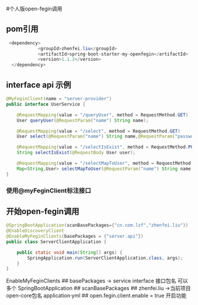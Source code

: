 #个人版open-fegin调用
## pom引用
```java
 <dependency>
            <groupId>zhenfei.liu</groupId>
            <artifactId>spring-boot-starter-my-openfegin</artifactId>
            <version>1.1.2</version>
  </dependency>
```
## interface api 示例
```java
@MyFeginClient(name = "server-provider")
public interface UserService {

    @RequestMapping(value = "/queryUser", method = RequestMethod.GET)
    User queryUser(@RequestParam("name") String name);

    @RequestMapping(value = "/select", method = RequestMethod.GET)
    User select(@RequestParam("name") String name,@RequestParam("password") String password);

    @RequestMapping(value = "/selectIsExist", method = RequestMethod.POST,consumes = MediaType.APPLICATION_JSON_VALUE)
    String selectIsExist(@RequestBody User user);

    @RequestMapping(value = "/selectMapToUser", method = RequestMethod.GET,consumes = MediaType.APPLICATION_JSON_VALUE)
    Map<String,User> selectMapToUser(@RequestParam("name") String name,@RequestParam("age") Integer age);
}

```
### 使用@myFeginClient标注接口
## 开始open-fegin调用 
```java
@SpringBootApplication(scanBasePackages={"cn.com.lzf","zhenfei.liu"})
@EnableDiscoveryClient
@EnableMyFeginClients(basePackages = {"server.api"})
public class ServerClientApplication {

	public static void main(String[] args) {
		SpringApplication.run(ServerClientApplication.class, args);
	}
}
```
EnableMyFeginClients ## basePackages -> service interface 接口包名 可以多个
SpringBootApplication ## scanBasePackages ## zhenfei.liu ->当前项目 open-core包名
application·yml ## open.fegin.client.enable = true 开启功能



